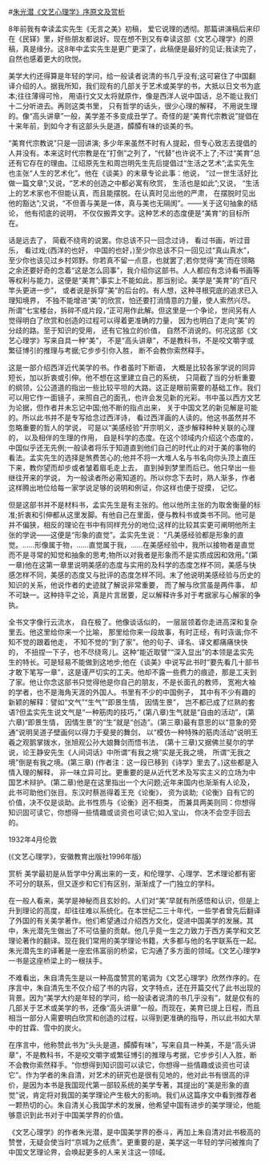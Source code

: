 #[朱光潜《文艺心理学》序原文及赏析](https://www.vrrw.net/wx/14272.html)

8年前我有幸读孟实先生《无言之美》初稿， 爱它说理的透彻。那篇讲演稿后来印在《民铎》里，好些朋友都说好。现在想不到又有幸读这部《文艺心理学》的原稿，真是缘分。这8年中孟实先生是更广更深了，此稿便是最好的见证;我读完了， 自然也感着更大的欣悦。

美学大约还得算是年轻的学问，给一般读者说清的书几乎没有;这可窘住了中国翻译介绍的人。据我所知，我们现有的几部关于艺术或美学的书，大抵以日文书为底本;往往薄得可怜， 用语行文又太将就原作，像是西洋人说中国话，总不能让我们十二分听进去。再则这类书里， 只有哲学的话头，很少心理的解释， 不用说生理的。像“高头讲章”一般，美学差不多变成丑学了。奇怪的是“美育代宗教说”提倡在十来年前，到如今才有这部头头是道，醰醰有味的谈美的书。

“美育代宗教说”只是一回讲演; 多少年来虽然不时有人提起，但专心致志去提倡的人并没有。本来这时代宗教是在“打倒”之列了，“代替”也许说不上了;不过“美育”总还有它存在的理由。江绍原先生和周岂明先生先后提倡过“生活之艺术”;孟实先生也主张“人生的艺术化”。他在《谈美》的末章专论此事：他说， “过一世生活好比做一篇文章”;又说，“艺术的创造之中都必寓有欣赏， 生活也是如此”;又说， “生活上的艺术家也不但能认真，而且能摆脱。在认真时见出他的严肃， 在摆脱时见出他的豁达”;又说，“不但善与美是一体，真与美也无隔阂”。——关于这句抽象的结论， 他有彻底的说明， 不仅仅搬弄文字。这种艺术的态度便是“美育”的目标所在。

话是远去了， 简截不绕弯的说罢。你总该不只一回念过诗， 看过书画，听过音乐， 看过戏;(西洋的也好， 中国的也好，)至少你总该不只一回见过“真山真水”， 至少你也该见过乡村郊野。你若真不留一点意，也就罢了;若你觉得“美”而在领略之余还要好奇的念着“这是怎么回事”，我介绍你这部书。人人都应有念诗看书画等等权利与能力，这便是“美育”;事实上不能如此，那当别论。美学是“美育”的“百尺竿头更进一步”， 或者说是拆穿“美”的后台的。有人想，这种寻根究底的追求已入理知境界， 不独不能增进“美”的欣赏，怕还要打消情意的力量，使人索然兴尽。所谓“七宝楼台，拆碎不成片段，”正可用作此解。但这里是一个争论，世间另有人觉得明白了欣赏和创造的过程可以得着更准确的力量， 因为也明白了走向“美”的分歧的路。至于知识的受用， 还有它独立的价值， 自然不消说的。何况这部《文艺心理学》写来自具一种“美”， 不是“高头讲章”，不是教科书，不是咬文嚼字或繁征博引的推理与考据;它步步引你入胜， 断不会教你索然释手。



这是一部介绍西洋近代美学的书。作者虽时下断语， 大概是比较各家学说的同异短长，加以折衷或引伸。他不想在这里建立自己的系统， 只简截了当的分析重要的纲领，公公道道的指出一些比较平坦的大路。这正是眼前需要的基础工作。我们可以用它作一面镜子，来照自己的面孔，也许会发见新的光彩。书中虽以西方文艺为论据，但作者并未忘记中国;他不断的指点出来， 关于中国文艺的新见解是可能的。所以此书并不是专写给念过西洋诗， 看过西洋画的人读的。他这书虽然并不忽略重要的哲人的学说， 可是以“美感经验”开宗明义，逐步解释种种关联的心理的， 以及相伴的生理的作用， 自是科学的态度。在这个领域内介绍这个态度的， 中国似乎还无先例;一般读者将乐于知道直到他们自己的时代止的对于美的事物的看法。孟实先生的选择是煞费苦心的;他并不将一大堆人名与书名向你头顶上直压下来，教你望而却步或者皱着眉毛走上去， 直到掉到梦里而后已。他只举出一些继往开来的学说， 为一般读者所必需知道的。所以你念下去时，熟人渐多，作者这样腾出地位给每一家学说足够的说明和例证，你这样也便于捉摸， 记忆。

但是这部书并不是材料书，孟实先生是有主张的。他以他所主张的为取舍衡量的标准;折衷和引伸都从这里发脚。有他自己在里面，便与教科书或类书不同。他可是并不偏狭，相反的理论在书中有同样充分的地位;这样的比较其实更可阐明他所主张的学说——这便是“形象的直觉”。孟实先生说： “凡美感经验都是形象的直觉。……形像属于物，……直觉属于我，……在美感经验中，我所以接物者是直觉而不是寻常的知觉和抽象的思考;物所以对我者是形象而不是实质成因和效用。”(第一章)他在这第一章里说明美感的态度与实用的及科学的态度怎样不同，美感与快感怎样不同，美感的态度又与批评的态度怎样不同。末了他说明美感经验与历史的知识的关系，他说作者的史迹就了解说非常重要， 而了解与欣赏虽是两件事， 却不可缺一。这种持平之论，真是片言居要，足以解释许多对于考据家与心解家的争执。

全书文字像行云流水， 自在极了。他像谈话似的， 一层层领着你走进高深和复杂里去。他这里给你来一个比喻， 那里给你来一段故事，有时正经，有时诙谐;你不知不觉的跟着他走， 不知不觉的“到了家”。他的句子、译名、译文都痛痛快快的， 不扭捏一下子，也不尽绕弯儿。这种“能近取譬”“深入显出”的本领是孟实先生的特长。可是轻易不能做到这地步;他在《谈美》中说写此书时“要先看几十部书才敢下笔写一章”，这是谨严切实的工夫。他却不露一些费力的痕迹，那是工夫到了家。他让你念这部书只觉得他是你自己的朋友，不是长面孔的教师， 宽袍大袖的学者，也不是海角天涯的外国人。书里有不少的中国例子， 其中有不少有趣的新颖的解释：譬如“文气”“生气”“即景生情， 因情生景”， 岂不都已成了烂熟的套语?但孟实先生说文气是“一种筋肉的技巧，” (第八章)生气就是“自由的活动”，(第六章)“即景生情， 因情生景”的“生”就是“创造”。(第三章)最有意思的以“意象的旁通”说明吴道子壁画何以得力于斐旻的舞剑， 以“模仿一种特殊的筋肉活动”说明王羲之观鹅掌拨水，张旭观公孙大娘舞剑而悟书法， (第十三章)又据佛兰斐尔的学说，论王静安先生《人间词话》中所谓“有我之境”实是无我之境， 所谓“无我之境”倒是有我之境。(第三章) (作者注：这一段已移到《诗学》里去了。)这些都是入情入理的解释， 非一味立异可比。更重要的是从近代艺术及写实主义的立场为中国艺术辩护。(第二章)他是在这里指出一个大问题;近年来国内也渐渐有人论及，此书可助他们张目。东汉时蔡邕得着王充《论衡》， 资为谈助;《论衡》自有它的价值，决不仅是谈助。此书性质与《论衡》迥不相类， 而兼具两美则同：你想得知识固可读它，你想得一些情趣或谈资也可读它;如入宝山， 你决不会空手回去的。

1932年4月伦敦

(《文艺心理学》，安徽教育出版社1996年版)

赏析 美学最初是从哲学中分离出来的一支，和伦理学、心理学、艺术理论都有密不可分的联系，但又逐步和它们有区别，渐渐成了一门独立的学科。

在一般人看来，美学是神秘而且玄妙的。人们对“美”早就有所感悟和认识，但是上升到理论的高度，却往往难以系统化。在本世纪二三十年代，一些学者曾先后翻译了外国的有关美学著作。他们希望通过介绍西方文化，促进中国美学的发展。其中，朱光潜先生做出了不可估量的贡献。他几乎竟一生之力致力于西方美学和文艺理论著作的翻译。现在我们常用的美学理论书籍，大多都与他的名字联系在一起。朱光潜先生的译著是一座宏伟富丽的桥梁，它沟通了多方面的领域。《文艺心理学》一书是这座桥梁上的一根扶手。

不难看出，朱自清先生是以一种高度赞赏的笔调为《文艺心理学》欣然作序的。在序言中，朱自清先生不仅介绍了书的内容，文字特点，还在开篇交代了此书出现的背景。因为“美学大约是年轻的学问，给一般读者说清的书几乎没有”，就是仅有的几部关于艺术或美学的书，还像“高头讲章”一般。而现在，美育已提上日程，而且相当一部分人需要明白欣赏和创造的过程，以得到更准确的指导，所以此书如大旱中的甘霖、雪中的炭火。

在序言中，他称赞此书为“头头是道，醰醰有味”，写来自具一种美，不是“高头讲章”，不是教科书，不是咬文嚼字或繁征博引的推理与考据，它步步引人入胜，断不会教你索然释手。“你想得到知识固可以读它，你想得一些情趣或谈资也可读它”。作为学者的朱自清，对艺术的研究也是很有见地的，他对此书有很高的评价，是因为本书是我国现代第一部较系统的美学专著，其提出的“美是形象的直觉”说，肯定将对我国的美学理论产生极大的影响。我们从这篇序文中看到推荐者一颗热切的心。朱自清关心我国学术的发展，他希望中国有进步的美学理论，他能够意识到此书对于中国美学界的价值。

《文艺心理学》的作者朱光潜，是中国美学界的泰斗，再加上朱自清对此书极高的赞誉，无疑会使当时“京城为之纸贵”。更重要的是，美学这一年轻的学问被推向了中国文艺理论界，会唤起更多的人来关注这一领域。

